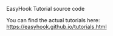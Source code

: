 EasyHook Tutorial source code

You can find the actual tutorials here: https://easyhook.github.io/tutorials.html